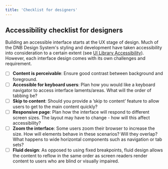 ```yaml
---
title: 'Checklist for designers'
---
```


## Accessibility checklist for designers

Building an accessible interface starts at the UX stage of design. Much of the DNB Design System's styling and development have taken accessibility into consideration to a certain extent (see [UI Library Accessibility](/uilib/usage/accessibility)). However, each interface design comes with its own challenges and requirement.

- [ ] **Content is perceivable**: Ensure good contrast between background and foreground.
- [ ] **Accessible for keyboard users**: Plan how you would like a keyboard navigator to access interface laments/areas. What will the order of tabbing be?
- [ ] **Skip to content**: Should you provide a ’skip to content’ feature to allow users to get to the main content quickly?
- [ ] **Responsive page**: Plan how the interface will respond to different screen sizes. The layout may have to change - how will this affect accessibility?
- [ ] **Zoom the interface**: Some users zoom their browser to increase the size. How will elements behave in these scenarios? Will they overlap? What happens to wide horizontal components such as navigation or tab sets?
- [ ] **Fluid design**: As opposed to using fixed breakpoints, fluid design allows the content to reflow in the same order as screen readers render content to users who are blind or visually impaired.
